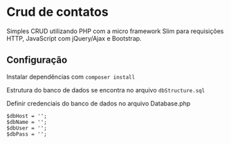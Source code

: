 # Crud de contatos
Simples CRUD utilizando PHP com a micro framework Slim para requisições HTTP, JavaScript com jQuery/Ajax e Bootstrap.

## Configuração

Instalar dependências com ```composer install```

Estrutura do banco de dados se encontra no arquivo ```dbStructure.sql```

Definir credenciais do banco de dados no arquivo Database.php

```
$dbHost = '';
$dbName = '';
$dbUser = '';
$dbPass = '';
```

